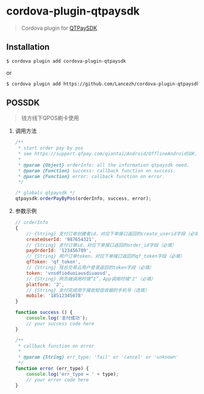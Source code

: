 # cordova-plugin-qtpaysdk

> Cordova plugin for [QTPaySDK](https://github.com/QTPay/QTPaySDK-Android)

## Installation

```bash
$ cordova plugin add cordova-plugin-qtpaysdk
```
or
```bash
$ cordova plugin add https://github.com/Lancezh/cordova-plugin-qtpaysdk.git
```

## POSSDK

> 钱方线下QPOS刷卡使用

1. 调用方法
	
	```javascript
    /**
     * start order pay by pos
     * see https://support.qfpay.com/qiantai/Android/OfflineAndroidSDK.html
     *
     * @param {Object} orderInfo: all the information qtpaysdk need.
     * @param {Function} success: callback function on success.
     * @param {Function} error: callback function on error.
     */
    
    /* globals qtpaysdk */
    qtpaysdk.orderPayByPos(orderInfo, success, error);
    ```
    
2. 参数示例

	```javascript
	// orderInfo
	{
        // {String} 支付订单创建者id，对应下单接口返回的create_userid字段（必填）
        createUserId: '987654321', 
        // {String} 支付订单id，对应下单接口返回的order_id字段（必填）
        payOrderId: '123456789',
        // {String} 用户订单token，对应下单接口返回的qf_token字段（必填）
        qfToken: 'qf_token',
        // {String} 钱台交易云用户登录返回的token字段（必填）
        token: 'vnsdfioduoiausdiuaosd',
        // {String} 网页端调用时填“1”，App调用时填"2"（必填）
        platform: '2',
        // {String} 支付完成用于接收短信收据的手机号（选填）
        mobile: '18512345678'
	}
	```
	
	```javascript
	function success () {
	    console.log('支付成功');
        // your success code here
	}
	
	/**
     * callback function on error
     * 
     * @param {String} err_type: 'fail' or 'cancel' or 'unknown'
     */
	function error (err_type) {
	    console.log('err_type = ' + type);
        // your error code here
	}
	```